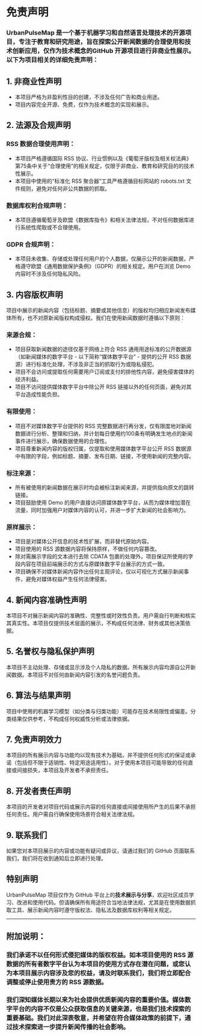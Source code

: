 # 免责声明

 ### UrbanPulseMap 是一个基于机器学习和自然语言处理技术的开源项目，专注于教育和研究用途，旨在探索公开新闻数据的合理使用和技术创新应用，仅作为技术概念的**GitHub 开源项目**进行非商业性展示。以下为项目相关的详细免责声明：

## 1. 非商业性声明 
 - 本项目严格为非盈利性目的创建，不涉及任何广告和商业用途。
 - 项目内容完全开源、免费，仅作为技术概念的实现和展示。

## 2. 法源及合规声明  
 ### RSS 数据合理使用声明：
  - 本项目严格遵循国际 RSS 协议、行业惯例以及《葡萄牙版权及相关权法典》第75条中关于“合理使用”的相关规定，仅限于非商业、教育和研究目的的技术性展示。
  - 本项目中使用的“标准化 RSS 聚合器”工具严格遵循目标网站的 robots.txt 文件规则，避免对任何非公共数据的抓取。
 ### 数据库权利合规声明：
  - 本项目遵循葡萄牙及欧盟《数据库指令》和相关法律法规，不对任何数据库进行系统性爬取或不合理使用。
 ### GDPR 合规声明：
  - 本项目未收集、存储或处理任何用户的个人数据，仅展示公开的新闻数据，严格遵守欧盟《通用数据保护条例》（GDPR）的相关规定。用户在浏览 Demo 内容时不涉及任何隐私风险。

## 3. 内容版权声明  
   项目中展示的新闻内容（包括标题、摘要或其他信息）的版权均归相应新闻发布媒体所有，也不对原新闻版权构成侵权。我们在使用新闻数据时遵循以下原则：
 ### 来源合规：
  - 项目获取新闻数据的途径仅基于网络上符合 RSS 通用用途标准的公开数据源（如新闻媒体的数字平台 - 以下简称“媒体数字平台” - 提供的公开 RSS 数据源）进行标准化处理，不涉及非正当的抓取行为或隐私侵犯。
  - 项目不会访问或提取任何需要用户订阅或支付的排他性内容，避免侵害媒体的经济利益。
  - 项目不访问提供媒体数字平台中除公开 RSS 链接以外的任何页面，避免对其平台造成性能负担。
 ### 有限使用：
  - 项目不对媒体数字平台提供的 RSS 完整数据进行再分发，仅有限度地对新闻数据进行分析、整理和归纳，并计划每日使用约100条有明确发生地点的新闻事件进行展示，确保数据使用的合理性。
  - 项目尊重新闻内容的版权归属，仅提取和使用媒体数字平台公开 RSS 数据源中有限的字段，例如标题、摘要、发布日期、链接，不使用新闻的完整内容。
 ### 标注来源：
  - 所有被使用的新闻数据在展示时均会被标注新闻来源，并提供指向原文的跳转链接。
  - 项目鼓励使用 Demo 的用户直接访问原媒体数字平台，从而为媒体增加潜在流量，同时加强用户对媒体内容的认可，并进一步扩大新闻的社会影响力。
 ### 原样展示：
  - 项目是对媒体公开信息的技术性扩展，而非替代原始内容。
  - 项目使用的 RSS 源数据内容将保持原样，不做任何内容篡改。
  - 除对需展示字段的文本进行去除 CDATA 包裹的处理外，项目保证所使用的字段内容在项目前端展示的方式与原媒体数字平台展示的方式一致。
  - 项目确保不对媒体新闻内容作出任何主观评论，仅以可视化方式展示新闻事件，避免对媒体权益产生任何法律侵害。

## 4. 新闻内容准确性声明  
 本项目不对展示新闻内容的准确性、完整性或时效性负责。用户需自行判断和核实其真实性。本项目仅提供技术层面的展示，不构成任何法律、财务或其他决策依据。

## 5. 名誉权与隐私保护声明  
 本项目不主动处理、存储或显示涉及个人隐私的数据。所有展示内容均源自公开新闻数据。本项目不对任何由新闻内容引发的名誉问题负责。

## 6. 算法与结果声明 
 项目中使用的机器学习模型（如分类与归类功能）可能存在技术局限性或偏差。分类结果仅供参考，不构成任何权威性分析或法律依据。

## 7. 免责声明效力 
 本项目的所有展示内容与功能均以现有技术为基础，并不提供任何形式的保证或承诺（包括但不限于适销性、特定用途适用性）。对于使用本项目可能导致的任何直接或间接损失，本项目及开发者不承担责任。

## 8. 开发者责任声明
 本项目的开发者对项目代码或展示内容的任何直接或间接使用所产生的后果不承担任何责任。用户需自行确保使用场景符合相关法律法规。

## 9. 联系我们 
 如果您对本项目展示的内容或功能有疑问或异议，请通过我们的 GitHub 页面联系我们，我们将在收到通知后立即进行处理。

## **特别声明** 
UrbanPulseMap 项目仅作为 GitHub 平台上的**技术展示与分享**，欢迎社区成员学习、改进和使用代码。但请确保所有用途符合当地法律法规，尤其是在使用数据抓取工具、展示新闻内容时遵守版权法、隐私法及数据库权利等相关规定。

---

## 附加说明：
### 我们承诺不以任何形式侵犯媒体的版权权益。如本项目使用的 RSS 源数据的所有者数字平台认为本项目的使用方式存在潜在问题，或您认为本项目展示内容涉及您的权益，请及时联系我们，我们将立即配合调整或停止使用贵方的 RSS 源数据。

### 我们深知媒体长期以来为社会提供优质新闻内容的重要价值。媒体数字平台的内容不仅是公众获取信息的关键来源，也是我们技术探索的重要基础。我们对此深表敬意，并希望在符合媒体政策的前提下，通过技术探索进一步提升新闻传播的社会影响。
